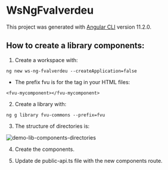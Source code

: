 # WsNgFvalverdeu

This project was generated with [Angular CLI](https://github.com/angular/angular-cli) version 11.2.0.


## How to create a library components:

1. Create a workspace with: 
```
ng new ws-ng-fvalverdeu --createApplication=false
```

- The prefix fvu is for the tag in your HTML files: 
```
<fvu-mycomponent></fvu-mycomponent>
```

2. Create a library with:
```
ng g library fvu-commons --prefix=fvu
```

3. The structure of directories is:

![demo-lib-components-directories](https://user-images.githubusercontent.com/36082218/109058566-22cbc280-76b1-11eb-857e-bd3549399b5a.png)

4. Create the components.

5. Update de public-api.ts file with the new components route.
